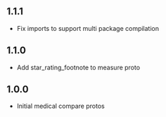 ## 1.1.1
- Fix imports to support multi package compilation

## 1.1.0
- Add star_rating_footnote to measure proto

## 1.0.0
- Initial medical compare protos
